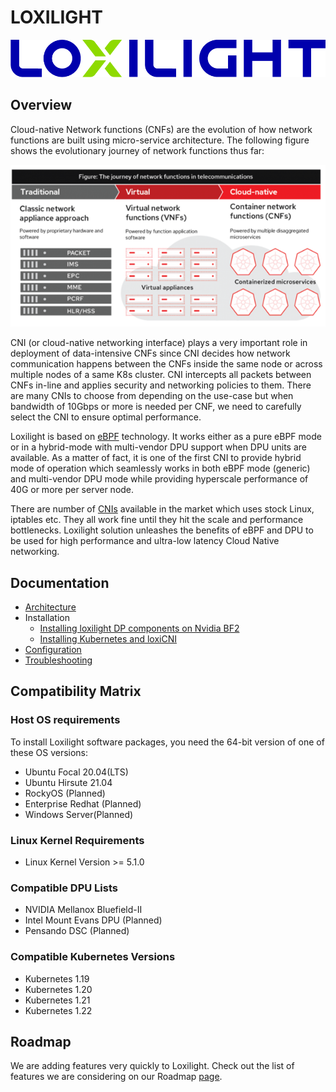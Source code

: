 # LOXILIGHT

![loxilight Logo](logos/color.png)

## Overview

Cloud-native Network functions (CNFs) are the evolution of how network functions are built using micro-service architecture. The following figure shows the evolutionary journey of network functions thus far:

![loxilight Logo](logos/CNF.png)

CNI (or cloud-native networking interface) plays a very important role in deployment of data-intensive CNFs since CNI decides how network communication happens between the CNFs inside the same node or across multiple nodes of a same K8s cluster. CNI intercepts all packets between CNFs in-line and applies security and networking policies to them. There are many CNIs to choose from depending on the use-case but when bandwidth of 10Gbps or more is needed per CNF, we need to carefully select the CNI to ensure optimal performance. 

Loxilight is based on [eBPF](https://www.netlox.io/post/cloud-networking-with-ebpf) technology. It works either as a pure eBPF mode or in a hybrid-mode with multi-vendor DPU support when DPU units are available. As a matter of fact, it is one of the first CNI to provide hybrid mode of operation which seamlessly works in both eBPF mode (generic) and multi-vendor DPU mode while providing hyperscale performance of 40G or more per server node.

There are number of [CNIs](https://github.com/containernetworking/cni) available in the market which uses stock Linux, iptables etc. They all work fine until they hit the scale and performance bottlenecks. Loxilight solution unleashes the benefits of eBPF and DPU to be used for high performance and ultra-low latency Cloud Native networking.

## Documentation
- [Architecture](docs/design/architecture.md)
- Installation
  - [Installing loxilight DP components on Nvidia BF2](docs/install_bf2.md)
  - [Installing Kubernetes and loxiCNI](docs/install_k8s.md)
- [Configuration](docs/configuration.md)
- [Troubleshooting](docs/troubleshooting.md)

## Compatibility Matrix 

### Host OS requirements
To install Loxilight software packages, you need the 64-bit version of one of these OS versions:
* Ubuntu Focal 20.04(LTS)
* Ubuntu Hirsute 21.04
* RockyOS (Planned)
* Enterprise Redhat (Planned)
* Windows Server(Planned)

### Linux Kernel Requirements
* Linux Kernel Version >= 5.1.0

### Compatible DPU Lists
* NVIDIA Mellanox Bluefield-II
* Intel Mount Evans DPU (Planned)
* Pensando DSC (Planned)

### Compatible Kubernetes Versions
* Kubernetes 1.19
* Kubernetes 1.20
* Kubernetes 1.21
* Kubernetes 1.22

## Roadmap
We are adding features very quickly to Loxilight. Check out the list of features we are considering on our Roadmap [page](docs/roadmap.md). 
